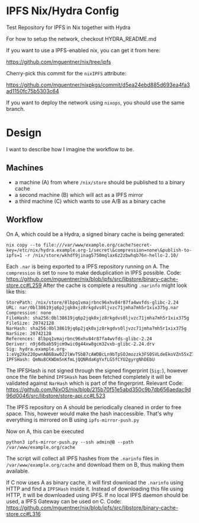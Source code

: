 IPFS Nix/Hydra Config
=====================

Test Repository for IPFS in Nix together with Hydra

For how to setup the network, checkout HYDRA_README.md

If you want to use a IPFS-enabled nix, you can get it from
here:

https://github.com/mguentner/nix/tree/ipfs

Cherry-pick this commit for the `nixIPFS` attribute:

https://github.com/mguentner/nixpkgs/commit/d5ea24ebd885d693ea4fa3ad1150fc75b5303c64

If you want to deploy the network using `nixops`, you should use the same branch.

Design
======

I want to describe how I imagine the workflow to be.

Machines
--------

* a machine (A) from where `/nix/store` should be published to a binary cache
* a second machine (B) which will act as a IPFS mirror
* a third machine (C) which wants to use A/B as a binary cache

Workflow
--------

On A, which could be a Hydra, a signed binary cache is being generated:
```
nix copy --to file:///var/www/example.org/cache?secret-key=/etc/nix/hydra.example.org-1/secret\&compression=none\&publish-to-ipfs=1 -r /nix/store/wkhdf9jinag5750mqlax6z2zbwhqb76n-hello-2.10/
```

Each `.nar` is being exported to a IPFS repository running on A. The `compression` is set to `none` to make
deduplication in IPFS possible.
Code: https://github.com/mguentner/nix/blob/ipfs/src/libstore/binary-cache-store.cc#L259
After the cache is complete a resulting `.narinfo` might look like this:

```
StorePath: /nix/store/8lbpq1vmajrbnc96xhv84r87fa4wvfds-glibc-2.24
URL: nar/0bl38619jq6p2jqk0xjz8rkgdvs0ljvzc71jmha7mh5r1xix375g.nar
Compression: none
FileHash: sha256:0bl38619jq6p2jqk0xjz8rkgdvs0ljvzc71jmha7mh5r1xix375g
FileSize: 20742128
NarHash: sha256:0bl38619jq6p2jqk0xjz8rkgdvs0ljvzc71jmha7mh5r1xix375g
NarSize: 20742128
References: 8lbpq1vmajrbnc96xhv84r87fa4wvfds-glibc-2.24
Deriver: n9j6dbab59jcm9wic0g44xw8gcm32vxb-glibc-2.24.drv
Sig: hydra.example.org-1:eVg2Xe22OpwnAB6Baw022lWvTSbB7cAWDBcLn9bTpSOJmozzk3FS0SVLdeEkoVZn55xZ78Y07XUL5RMEcXniCA==
IPFSHash: QmNu8CKWDm5nKfmLjQQNRdaKgYxfLG5fCYU2gyrgNhDEbU
```

The IPFSHash is not signed through the signed fingerprint (`Sig:`), however once
the file behind `IPFSHash` has been fetched completely it will be validated
against `NarHash` which is part of the fingerprint.
Relevant Code: https://github.com/NixOS/nix/blob/215b70f51e5abd350c9b7db656aedac9d96d0046/src/libstore/store-api.cc#L523

The IPFS repository on A should be periodically cleaned in order to free space. This, 
however would make the hash inaccessible. That's why everything is mirrored on B using
`ipfs-mirror-push.py`

Now on A, this can be executed

```
python3 ipfs-mirror-push.py --ssh admin@B --path /var/www/example.org/cache
```

The script will collect all IPFS hashes from the `.narinfo` files in
`/var/www/example.org/cache` and download them on B, thus making them
available.

If C now uses A as binary cache, it will first download the `.narinfo` using HTTP
and find a `IPFSHash` inside it.
Instead of downloading this file using HTTP, it will be downloaded using IPFS.
If no local IPFS daemon should be used, a IPFS Gateway can be used on C.
Code: https://github.com/mguentner/nix/blob/ipfs/src/libstore/binary-cache-store.cc#L316
